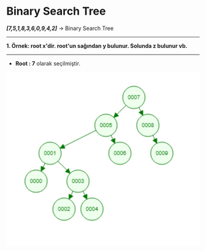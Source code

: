 # Binary Search Tree

***[7,5,1,8,3,6,0,9,4,2]*** -> Binary Search Tree
___

**1. Örnek: root x'dir. root'un sağından y bulunur. Solunda z bulunur vb.**
___
- **Root : 7** olarak seçilmiştir.

[![Binary Search Tree](ss1.png "Binary Search Tree")](https://www.cs.usfca.edu/~galles/visualization/BST.html)